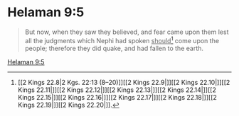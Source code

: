 # Helaman 9:5

> But now, when they saw they believed, and fear came upon them lest all the judgments which Nephi had spoken <u>should</u>[^a] come upon the people; therefore they did quake, and had fallen to the earth.

[Helaman 9:5](https://www.churchofjesuschrist.org/study/scriptures/bofm/hel/9?lang=eng&id=p5#p5)


[^a]: [[2 Kings 22.8|2 Kgs. 22:13 (8–20)]][[2 Kings 22.9|]][[2 Kings 22.10|]][[2 Kings 22.11|]][[2 Kings 22.12|]][[2 Kings 22.13|]][[2 Kings 22.14|]][[2 Kings 22.15|]][[2 Kings 22.16|]][[2 Kings 22.17|]][[2 Kings 22.18|]][[2 Kings 22.19|]][[2 Kings 22.20|]].  
